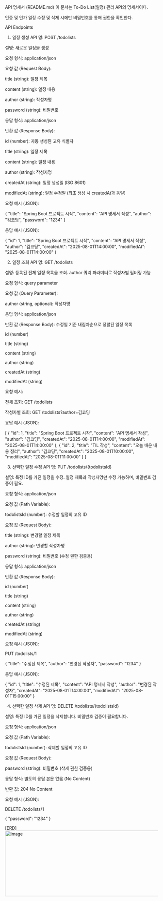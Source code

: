 API 명세서 (README.md)
이 문서는 To-Do List(일정) 관리 API의 명세서이다.

인증 및 인가
일정 수정 및 삭제 시에만 비밀번호를 통해 권한을 확인한다.

API Endpoints
1. 일정 생성
API 명: POST /todolists

설명: 새로운 일정을 생성

요청 형식: application/json

요청 값 (Request Body):

title (string): 일정 제목

content (string): 일정 내용

author (string): 작성자명

password (string): 비밀번호

응답 형식: application/json

반환 값 (Response Body):

id (number): 자동 생성된 고유 식별자

title (string): 일정 제목

content (string): 일정 내용

author (string): 작성자명

createdAt (string): 일정 생성일 (ISO 8601)

modifiedAt (string): 일정 수정일 (최초 생성 시 createdAt과 동일)

요청 예시 (JSON):

{
  "title": "Spring Boot 프로젝트 시작",
  "content": "API 명세서 작성",
  "author": "김코딩",
  "password": "1234"
}

응답 예시 (JSON):

{
  "id": 1,
  "title": "Spring Boot 프로젝트 시작",
  "content": "API 명세서 작성",
  "author": "김코딩",
  "createdAt": "2025-08-01T14:00:00",
  "modifiedAt": "2025-08-01T14:00:00"
}

2. 일정 조회
API 명: GET /todolists

설명: 등록된 전체 일정 목록을 조회. author 쿼리 파라미터로 작성자별 필터링 가능

요청 형식: query parameter

요청 값 (Query Parameter):

author (string, optional): 작성자명

응답 형식: application/json

반환 값 (Response Body): 수정일 기준 내림차순으로 정렬된 일정 목록

id (number)

title (string)

content (string)

author (string)

createdAt (string)

modifiedAt (string)

요청 예시:

전체 조회: GET /todolists

작성자별 조회: GET /todolists?author=김코딩

응답 예시 (JSON):

[
  {
    "id": 1,
    "title": "Spring Boot 프로젝트 시작",
    "content": "API 명세서 작성",
    "author": "김코딩",
    "createdAt": "2025-08-01T14:00:00",
    "modifiedAt": "2025-08-01T14:00:00"
  },
  {
    "id": 2,
    "title": "TIL 작성",
    "content": "오늘 배운 내용 정리",
    "author": "김코딩",
    "createdAt": "2025-08-01T10:00:00",
    "modifiedAt": "2025-08-01T11:00:00"
  }
]

3. 선택한 일정 수정
API 명: PUT /todolists/{todolistsId}

설명: 특정 ID를 가진 일정을 수정. 일정 제목과 작성자명만 수정 가능하며, 비밀번호 검증이 필요.

요청 형식: application/json

요청 값 (Path Variable):

todolistsId (number): 수정할 일정의 고유 ID

요청 값 (Request Body):

title (string): 변경할 일정 제목

author (string): 변경할 작성자명

password (string): 비밀번호 (수정 권한 검증용)

응답 형식: application/json

반환 값 (Response Body):

id (number)

title (string)

content (string)

author (string)

createdAt (string)

modifiedAt (string)

요청 예시 (JSON):

PUT /todolists/1

{
  "title": "수정된 제목",
  "author": "변경된 작성자",
  "password": "1234"
}

응답 예시 (JSON):

{
  "id": 1,
  "title": "수정된 제목",
  "content": "API 명세서 작성",
  "author": "변경된 작성자",
  "createdAt": "2025-08-01T14:00:00",
  "modifiedAt": "2025-08-01T15:00:00"
}

4. 선택한 일정 삭제
API 명: DELETE /todolists/{todolistsId}

설명: 특정 ID를 가진 일정을 삭제합니다. 비밀번호 검증이 필요합니다.

요청 형식: application/json

요청 값 (Path Variable):

todolistsId (number): 삭제할 일정의 고유 ID

요청 값 (Request Body):

password (string): 비밀번호 (삭제 권한 검증용)

응답 형식: 별도의 응답 본문 없음 (No Content)

반환 값: 204 No Content

요청 예시 (JSON):

DELETE /todolists/1

{
  "password": "1234"
}


[ERD]
<img width="855" height="215" alt="image" src="https://github.com/user-attachments/assets/c4cbc208-d5bf-4449-98ca-cdc6969b1983" />
